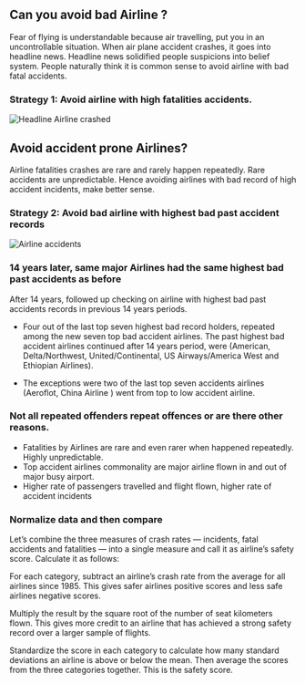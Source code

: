 
## Can you avoid bad Airline ?
Fear of flying is understandable because  air travelling, put you in an uncontrollable situation. 
When air plane accident crashes,  it goes into headline news. Headline news solidified people suspicions into belief system. 
People naturally think it is common sense to avoid airline with bad fatal accidents. 

### Strategy 1: Avoid airline with high fatalities accidents.

![Headline Airline crashed](https://github.com/cocoisland/cocoisland.github.io/blob/master/img/headline_crashed.png 'Headline')

## Avoid accident prone Airlines?
Airline fatalities crashes are rare and rarely happen repeatedly. Rare accidents are unpredictable. Hence avoiding airlines with bad record of high accident incidents, make better sense.

### Strategy 2: Avoid bad airline with highest bad past accident records

![Airline accidents](https://github.com/cocoisland/cocoisland.github.io/blob/master/img/airline_accidents.png)

### 14 years later, same major Airlines had the same highest bad past accidents as before
After 14 years, followed up checking on airline with highest bad past accidents records in previous 14 years periods.

* Four out of the last top seven highest bad record holders, repeated among the new seven top bad accident airlines. The past highest bad accident airlines continued after 14 years period, were (American, Delta/Northwest, United/Continental, US Airways/America West and Ethiopian Airlines).

* The exceptions were two of the last top seven accidents airlines (Aeroflot, China Airline ) went from top to low accident airline.

### Not all repeated offenders repeat offences or are there other reasons.

* Fatalities by Airlines are rare and even rarer when happened repeatedly.  Highly unpredictable.
* Top accident airlines commonality are major airline flown in and out of major busy airport.
* Higher rate of passengers travelled and flight flown, higher rate of accident incidents

### Normalize data and then compare
Let’s combine the three measures of crash rates — incidents, fatal accidents and fatalities — into a single measure and call it as airline’s safety score. Calculate it as follows:

For each category, subtract an airline’s crash rate from the average for all airlines since 1985. This gives safer airlines positive scores and less safe airlines negative scores.

Multiply the result by the square root of the number of seat kilometers flown. This gives more credit to an airline that has achieved a strong safety record over a larger sample of flights.

Standardize the score in each category to calculate how many standard deviations an airline is above or below the mean. Then average the scores from the three categories together. This is the safety score.

